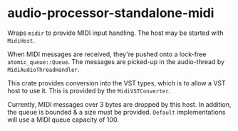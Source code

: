 # audio-processor-standalone-midi
Wraps `midir` to provide MIDI input handling. The host may be started with `MidiHost`.

When MIDI messages are received, they're pushed onto a lock-free `atomic_queue::Queue`. The messages are picked-up in
the audio-thread by `MidiAudioThreadHandler`.

This crate provides conversion into the VST types, which is to allow a VST host to use it. This is provided by the
`MidiVSTConverter`.

Currently, MIDI messages over 3 bytes are dropped by this host. In addition, the queue is bounded & a size must be
provided. `Default` implementations will use a MIDI queue capacity of 100.